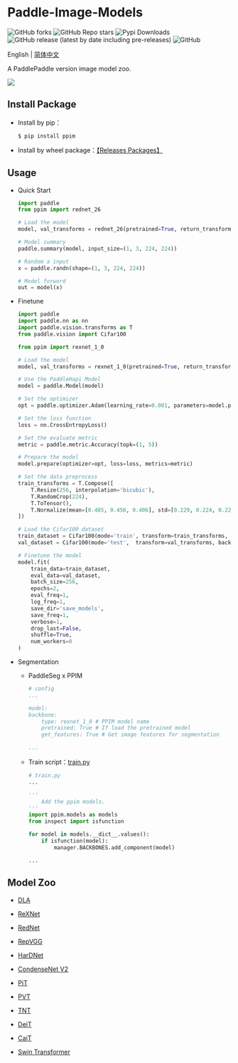 # Paddle-Image-Models
![GitHub forks](https://img.shields.io/github/forks/AgentMaker/Paddle-Image-Models)
![GitHub Repo stars](https://img.shields.io/github/stars/AgentMaker/Paddle-Image-Models)
![Pypi Downloads](https://pepy.tech/badge/ppim)
![GitHub release (latest by date including pre-releases)](https://img.shields.io/github/v/release/AgentMaker/Paddle-Image-Models?include_prereleases)
![GitHub](https://img.shields.io/github/license/AgentMaker/Paddle-Image-Models)  

English | [简体中文](README_CN.md)

A PaddlePaddle version image model zoo.

![](https://ai-studio-static-online.cdn.bcebos.com/34e7bbbc80d24412b3c21efb56778ad43b53f9b1be104e499e0ff8b663a64a53)

## Install Package
* Install by pip：

    ```shell
    $ pip install ppim
    ```

* Install by wheel package：[【Releases Packages】](https://github.com/AgentMaker/Paddle-Image-Models/releases)

## Usage
* Quick Start

    ```python
    import paddle
    from ppim import rednet_26

    # Load the model
    model, val_transforms = rednet_26(pretrained=True, return_transforms=True)

    # Model summary 
    paddle.summary(model, input_size=(1, 3, 224, 224))

    # Random a input
    x = paddle.randn(shape=(1, 3, 224, 224))

    # Model forword
    out = model(x)
    ```

* Finetune
    
    ```python
    import paddle
    import paddle.nn as nn
    import paddle.vision.transforms as T
    from paddle.vision import Cifar100

    from ppim import rexnet_1_0

    # Load the model
    model, val_transforms = rexnet_1_0(pretrained=True, return_transforms=True, class_dim=100)

    # Use the PaddleHapi Model
    model = paddle.Model(model)

    # Set the optimizer
    opt = paddle.optimizer.Adam(learning_rate=0.001, parameters=model.parameters())

    # Set the loss function
    loss = nn.CrossEntropyLoss()

    # Set the evaluate metric
    metric = paddle.metric.Accuracy(topk=(1, 5))

    # Prepare the model 
    model.prepare(optimizer=opt, loss=loss, metrics=metric)

    # Set the data preprocess
    train_transforms = T.Compose([
        T.Resize(256, interpolation='bicubic'),
        T.RandomCrop(224),
        T.ToTensor(),
        T.Normalize(mean=[0.485, 0.456, 0.406], std=[0.229, 0.224, 0.225])
    ])

    # Load the Cifar100 dataset
    train_dataset = Cifar100(mode='train', transform=train_transforms, backend='pil')
    val_dataset = Cifar100(mode='test',  transform=val_transforms, backend='pil')

    # Finetune the model 
    model.fit(
        train_data=train_dataset, 
        eval_data=val_dataset, 
        batch_size=256, 
        epochs=2, 
        eval_freq=1, 
        log_freq=1, 
        save_dir='save_models', 
        save_freq=1, 
        verbose=1, 
        drop_last=False, 
        shuffle=True,
        num_workers=0
    )
    ```

* Segmentation

    * PaddleSeg x PPIM

        ```yaml
        # config
        ...

        model:
        backbone:
            type: rexnet_1_0 # PPIM model name
            pretrained: True # If load the pretrained model
            get_features: True # Get image features for segmentation
        
        ...
        ```

    * Train script：[train.py](./tools/seg/train.py)
    
        ```python
        # train.py
        ...

        '''
            Add the ppim models.
        '''
        import ppim.models as models
        from inspect import isfunction

        for model in models.__dict__.values():
            if isfunction(model):
                manager.BACKBONES.add_component(model)

        ...
        ```


## Model Zoo

* [DLA](./docs/en/model_zoo/dla.md)

* [ReXNet](./docs/en/model_zoo/rexnet.md)

* [RedNet](./docs/en/model_zoo/rednet.md)

* [RepVGG](./docs/en/model_zoo/repvgg.md)

* [HarDNet](./docs/en/model_zoo/hardnet.md)

* [CondenseNet V2](./docs/en/model_zoo/cdnv2.md)

* [PiT](./docs/en/model_zoo/pit.md)

* [PVT](./docs/en/model_zoo/pvt.md)

* [TNT](./docs/en/model_zoo/tnt.md)

* [DeiT](./docs/en/model_zoo/deit.md)

* [CaiT](./docs/en/model_zoo/cait.md)

* [Swin Transformer](./docs/en/model_zoo/swin.md)
